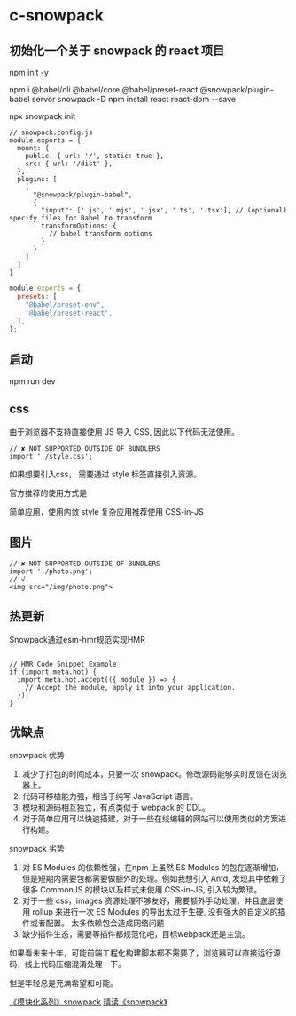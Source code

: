 # c-snowpack

## 初始化一个关于 snowpack 的 react 项目
npm init -y


npm i @babel/cli @babel/core @babel/preset-react @snowpack/plugin-babel servor snowpack -D
npm install react react-dom --save

npx snowpack init

```
// snowpack.config.js
module.exports = {
  mount: {
    public: { url: '/', static: true },
    src: { url: '/dist' },
  },
  plugins: [
    [
      "@snowpack/plugin-babel",
      {
        "input": ['.js', '.mjs', '.jsx', '.ts', '.tsx'], // (optional) specify files for Babel to transform
        transformOptions: {
          // babel transform options
        }
      }
    ]
  ]
}
```
```javascript
module.exports = {
  presets: [
    "@babel/preset-env",
    '@babel/preset-react',
  ],
};

``` 

## 启动
npm run dev



## css

由于浏览器不支持直接使用 JS 导入 CSS, 因此以下代码无法使用。
```
// ✘ NOT SUPPORTED OUTSIDE OF BUNDLERS
import './style.css';
```

如果想要引入css， 需要通过 style 标签直接引入资源。

官方推荐的使用方式是

简单应用，使用内敛 style
复杂应用推荐使用 CSS-in-JS


## 图片

```
// ✘ NOT SUPPORTED OUTSIDE OF BUNDLERS
import './photo.png';
// √
<img src="/img/photo.png">
```


## 热更新

Snowpack通过esm-hmr规范实现HMR 
```

// HMR Code Snippet Example
if (import.meta.hot) {
  import.meta.hot.accept(({ module }) => {
    // Accept the module, apply it into your application.
  });
}
```

## 优缺点

snowpack 优势

1. 减少了打包的时间成本，只要一次 snowpack。修改源码能够实时反馈在浏览器上。
2. 代码可移植能力强，相当于纯写 JavaScript 语言。
3. 模块和源码相互独立，有点类似于 webpack 的 DDL。
4. 对于简单应用可以快速搭建，对于一些在线编辑的网站可以使用类似的方案进行构建。

snowpack 劣势

1. 对 ES Modules 的依赖性强，在npm 上虽然 ES Modules 的包在逐渐增加，但是短期内需要包都需要做额外的处理。例如我想引入 Antd, 发现其中依赖了很多 CommonJS 的模块以及样式未使用 CSS-in-JS, 引入较为繁琐。
2. 对于一些 css，images 资源处理不够友好，需要额外手动处理，并且底层使用 rollup 来进行一次 ES Modules 的导出太过于生硬, 没有强大的自定义的插件或者配置。
太多依赖包会造成网络问题  
3. 缺少插件生态，需要等插件都规范化吧，目标webpack还是主流。  

如果看未来十年，可能前端工程化构建脚本都不需要了，浏览器可以直接运行源码，线上代码压缩混淆处理一下。


但是年轻总是充满希望和可能。 

[《模块化系列》snowpack](https://juejin.cn/post/6844904067509010439)
[精读《snowpack》](https://juejin.cn/post/6844904176342794254)

